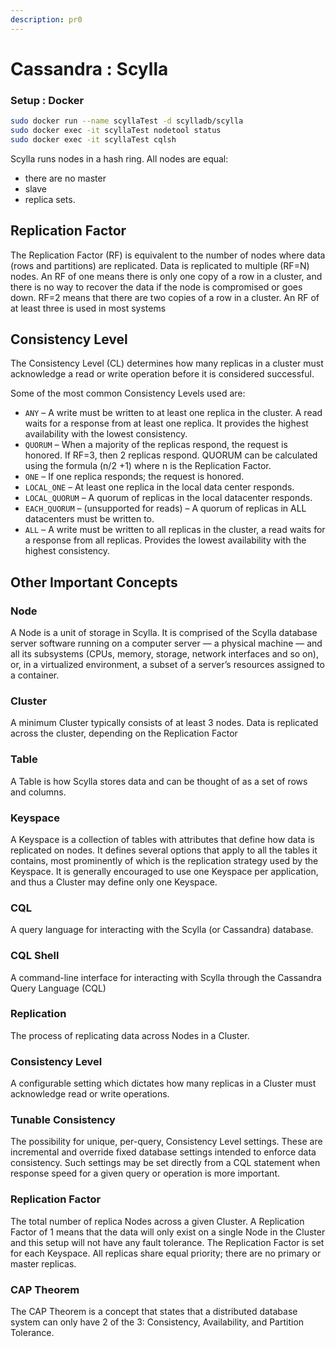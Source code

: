 ```yaml
---
description: pr0
---
```


# Cassandra : Scylla

### Setup : Docker

```bash
sudo docker run --name scyllaTest -d scylladb/scylla
sudo docker exec -it scyllaTest nodetool status
sudo docker exec -it scyllaTest cqlsh
```

Scylla runs nodes in a hash ring. All nodes are equal: 
- there are no master
- slave
- replica sets.

## Replication Factor
The Replication Factor (RF) is equivalent to the number of nodes where data (rows and partitions) are replicated. Data is replicated to multiple (RF=N) nodes.
An RF of one means there is only one copy of a row in a cluster, and there is no way to recover the data if the node is compromised or goes down. RF=2 means that there are two copies of a row in a cluster. An RF of at least three is used in most systems

## Consistency Level
The Consistency Level (CL) determines how many replicas in a cluster must acknowledge a read or write operation before it is considered successful.

Some of the most common Consistency Levels used are:

- `ANY` – A write must be written to at least one replica in the cluster. A read waits for a response from at least one replica. It provides the highest availability with the lowest consistency.
- `QUORUM` – When a majority of the replicas respond, the request is honored. If RF=3, then 2 replicas respond. QUORUM can be calculated using the formula (n/2 +1) where n is the Replication Factor.
- `ONE` – If one replica responds; the request is honored.
- `LOCAL_ONE` – At least one replica in the local data center responds.
- `LOCAL_QUORUM` – A quorum of replicas in the local datacenter responds.
- `EACH_QUORUM` – (unsupported for reads) – A quorum of replicas in ALL datacenters must be written to.
- `ALL` – A write must be written to all replicas in the cluster, a read waits for a response from all replicas. Provides the lowest availability with the highest consistency.

## Other Important Concepts

### Node
A Node is a unit of storage in Scylla. It is comprised of the Scylla database server software running on a computer server — a physical machine — and all its subsystems (CPUs, memory, storage, network interfaces and so on), or, in a virtualized environment, a subset of a server’s resources assigned to a container.

### Cluster
A minimum Cluster typically consists of at least 3 nodes. Data is replicated across the cluster, depending on the Replication Factor

### Table
A Table is how Scylla stores data and can be thought of as a set of rows and columns.

### Keyspace
A Keyspace is a collection of tables with attributes that define how data is replicated on nodes.  It defines several options that apply to all the tables it contains, most prominently of which is the replication strategy used by the Keyspace. It is generally encouraged to use one Keyspace per application, and thus a Cluster may define only one Keyspace.

### CQL
A query language for interacting with the Scylla (or Cassandra) database.

### CQL Shell
A command-line interface for interacting with Scylla through the Cassandra Query Language (CQL)

### Replication
The process of replicating data across Nodes in a Cluster.

### Consistency Level
A configurable setting which dictates how many replicas in a Cluster must acknowledge read or write operations.

### Tunable Consistency
The possibility for unique, per-query, Consistency Level settings. These are incremental and override fixed database settings intended to enforce data consistency. Such settings may be set directly from a CQL statement when response speed for a given query or operation is more important.

###  Replication Factor
The total number of replica Nodes across a given Cluster. A Replication Factor of 1 means that the data will only exist on a single Node in the Cluster and this setup will not have any fault tolerance. The Replication Factor is set for each Keyspace. All replicas share equal priority; there are no primary or master replicas.

### CAP Theorem
The CAP Theorem is a concept that states that a distributed database system can only have 2 of the 3: Consistency, Availability, and Partition Tolerance.